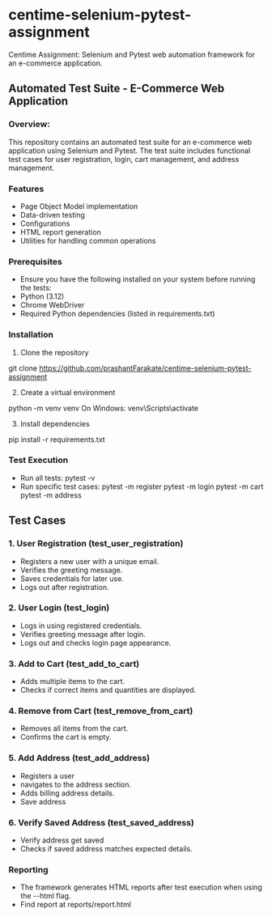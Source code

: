 # centime-selenium-pytest-assignment
Centime Assignment: Selenium and Pytest web automation framework for an e-commerce application.

## Automated Test Suite - E-Commerce Web Application

### Overview:
This repository contains an automated test suite for an e-commerce web application using Selenium and Pytest. The test suite includes functional test cases for user registration, login, cart management, and address management.

### Features
- Page Object Model implementation
- Data-driven testing
- Configurations
- HTML report generation
- Utilities for handling common operations

### Prerequisites
- Ensure you have the following installed on your system before running the tests:
- Python (3.12)
- Chrome WebDriver 
- Required Python dependencies (listed in requirements.txt)

### Installation
1. Clone the repository

git clone https://github.com/prashantFarakate/centime-selenium-pytest-assignment

2. Create a virtual environment

python -m venv venv 
On Windows: venv\Scripts\activate

3. Install dependencies

pip install -r requirements.txt

### Test Execution
- Run all tests: pytest -v
- Run specific test cases: pytest -m register
pytest -m login
pytest -m cart
pytest -m address

## Test Cases
### 1. User Registration (test_user_registration)
- Registers a new user with a unique email.
- Verifies the greeting message.
- Saves credentials for later use.
- Logs out after registration.

### 2. User Login (test_login)
- Logs in using registered credentials.
- Verifies greeting message after login.
- Logs out and checks login page appearance.

### 3. Add to Cart (test_add_to_cart)
- Adds multiple items to the cart.
- Checks if correct items and quantities are displayed.

### 4. Remove from Cart (test_remove_from_cart)
- Removes all items from the cart.
- Confirms the cart is empty.

### 5. Add Address (test_add_address)
- Registers a user  
- navigates to the address section.
- Adds billing address details.
- Save address

### 6. Verify Saved Address (test_saved_address)
- Verify address get saved
- Checks if saved address matches expected details.

### Reporting
- The framework generates HTML reports after test execution when using the --html flag.
- Find report at reports/report.html